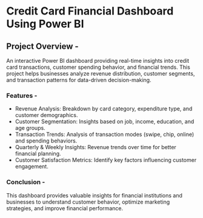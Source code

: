 # Credit Card Financial Dashboard Using Power BI

## Project Overview - 
An interactive Power BI dashboard providing real-time insights into credit card transactions, customer spending behavior, and financial trends. This project helps businesses analyze revenue distribution, customer segments, and transaction patterns for data-driven decision-making.
 
### Features - 
- Revenue Analysis: Breakdown by card category, expenditure type, and customer demographics.<br>
- Customer Segmentation: Insights based on job, income, education, and age groups.<br>
- Transaction Trends: Analysis of transaction modes (swipe, chip, online) and spending behaviors.<br>
- Quarterly & Weekly Insights: Revenue trends over time for better financial planning.<br>
- Customer Satisfaction Metrics: Identify key factors influencing customer engagement.<br>

### Conclusion - 
This dashboard provides valuable insights for financial institutions and businesses to understand customer behavior, optimize marketing strategies, and improve financial performance.
